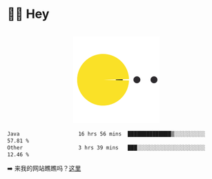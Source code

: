 
# 👋🏻 Hey
<div align="center">
	<br>
	<img src="https://raw.githubusercontent.com/Aniket965/Aniket965/master/pacman.svg?sanitize=true" width="200" height="200">
	<br>
</div>

<!--START_SECTION:waka-->

```text
Java                   16 hrs 56 mins  ██████████████▒░░░░░░░░░░   57.81 %
Other                  3 hrs 39 mins   ███░░░░░░░░░░░░░░░░░░░░░░   12.46 %
```

<!--END_SECTION:waka-->

 ➡️  来我的网站瞧瞧吗？[这里](https://www.shaolongfei.com)

